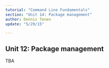 ```yaml
---
tutorial: "Command Line Fundamentals"
section: "Unit 14: Package management"
author: Dennis Tenen
update: "5/29/15"

---
```


## Unit 12: Package management

TBA
